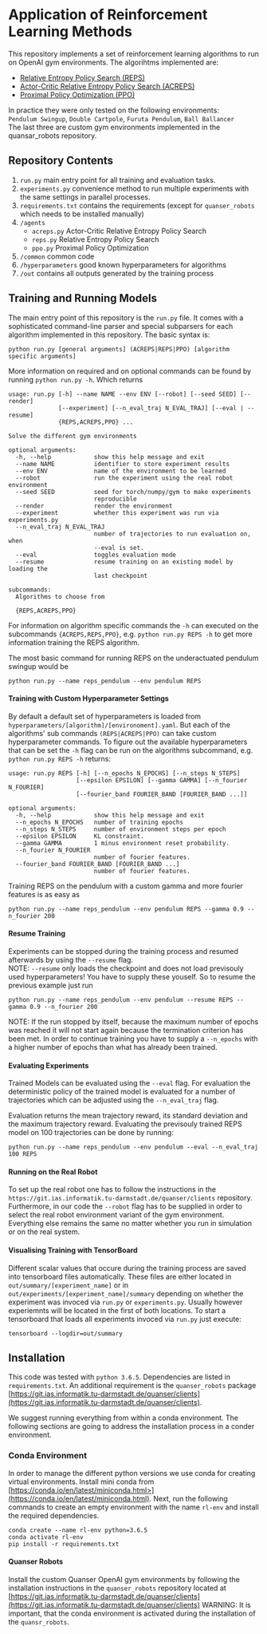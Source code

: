 # Application of Reinforcement Learning Methods

This repository implements a set of reinforcement learning algorithms to run on OpenAI gym environments.
The algorihtms implemented are:
- [Relative Entropy Policy Search (REPS)](https://www.ias.informatik.tu-darmstadt.de/uploads/Team/JanPeters/Peters2010_REPS.pdf)
- [Actor-Critic Relative Entropy Policy Search (ACREPS)](https://www.aaai.org/ocs/index.php/AAAI/AAAI16/paper/view/12247)
- [Proximal Policy Optimization (PPO)](https://arxiv.org/abs/1707.06347)

In practice they were only tested on the following environments: \
`Pendulum Swingup`, `Double Cartpole`, `Furuta Pendulum`, `Ball Ballancer` \
The last three are custom gym environments implemented in the quansar_robots repository.

## Repository Contents
1. `run.py` main entry point for all training and evaluation tasks.
2. `experiments.py` convenience method to run multiple experiments with the same settings in parallel processes.
3. `requirements.txt` contains the requirements (except for `quanser_robots` which needs to be installed manually)
4. `/agents`
    * `acreps.py` Actor-Critic Relative Entropy Policy Search
    * `reps.py` Relative Entropy Policy Search
    * `ppo.py` Proximal Policy Optimization
5. `/common` common code
6. `/hyperparameters` good known hyperparameters for algorithms
7. `/out` contains all outputs generated by the training process

## Training and Running Models
The main entry point of this repository is the `run.py` file. It comes with a sophisticated command-line parser and
special subparsers for each algorithm implemented in this repository.
The basic syntax is:
```
python run.py [general arguments] (ACREPS|REPS|PPO) [algorithm specific arguments]
```
More information on required and on optional commands can be found by running `python run.py -h`.
Which returns
```
usage: run.py [-h] --name NAME --env ENV [--robot] [--seed SEED] [--render]
              [--experiment] [--n_eval_traj N_EVAL_TRAJ] [--eval | --resume]
              {REPS,ACREPS,PPO} ...

Solve the different gym environments

optional arguments:
  -h, --help            show this help message and exit
  --name NAME           identifier to store experiment results
  --env ENV             name of the environment to be learned
  --robot               run the experiment using the real robot environment
  --seed SEED           seed for torch/numpy/gym to make experiments
                        reproducible
  --render              render the environment
  --experiment          whether this experiment was run via experiments.py
  --n_eval_traj N_EVAL_TRAJ
                        number of trajectories to run evaluation on, when
                        --eval is set.
  --eval                toggles evaluation mode
  --resume              resume training on an existing model by loading the
                        last checkpoint

subcommands:
  Algorithms to choose from

  {REPS,ACREPS,PPO}
```
For information on algorithm specific commands the ``-h`` can executed on the subcommands `{ACREPS,REPS,PPO}`,
e.g. ``python run.py REPS -h`` to get more information training the REPS algorithm.

The most basic command for running REPS on the underactuated pendulum swingup would be
```
python run.py --name reps_pendulum --env pendulum REPS
```

#### Training with Custom Hyperparameter Settings
By default a default set of hyperparameters is loaded from `hyperparameters/[algorithm]/[environoment].yaml`.
But each of the algorithms' sub commands `(REPS|ACREPS|PPO)` can take custom hyperparameter commands.
To figure out the available hyperparameters that can be set the `-h` flag can be run on the algorithms subcommand,
e.g. `python run.py REPS -h` returns:
```
usage: run.py REPS [-h] [--n_epochs N_EPOCHS] [--n_steps N_STEPS]
                   [--epsilon EPSILON] [--gamma GAMMA] [--n_fourier N_FOURIER]
                   [--fourier_band FOURIER_BAND [FOURIER_BAND ...]]

optional arguments:
  -h, --help            show this help message and exit
  --n_epochs N_EPOCHS   number of training epochs
  --n_steps N_STEPS     number of environment steps per epoch
  --epsilon EPSILON     KL constraint.
  --gamma GAMMA         1 minus environment reset probability.
  --n_fourier N_FOURIER
                        number of fourier features.
  --fourier_band FOURIER_BAND [FOURIER_BAND ...]
                        number of fourier features.
```
Training REPS on the pendulum with a custom gamma and more fourier features is as easy as
```
python run.py --name reps_pendulum --env pendulum REPS --gamma 0.9 --n_fourier 200
```

#### Resume Training
Experiments can be stopped during the training process and resumed afterwards by using the `--resume` flag. \
NOTE: `--resume` only loads the checkpoint and does not load previsouly used hyperparameters! You have to supply these youself.
So to resume the previous example just run
```
python run.py --name reps_pendulum --env pendulum --resume REPS --gamma 0.9 --n_fourier 200
```
NOTE: If the run stopped by itself, because the maximum number of epochs was reached it will not
start again because the termination criterion has been met. In order to continue training
you have to supply a `--n_epochs` with a higher number of epochs than what has already been trained.

#### Evaluating Experiments
Trained Models can be evaluated using the `--eval` flag.
For evaluation the deterministic policy of the trained model is evaluated for a number of
trajectories which can be adjusted using the `--n_eval_traj` flag.

Evaluation returns the mean trajectory reward, its standard deviation and the maximum trajectory reward.
Evaluating the previsouly trained REPS model on 100 trajectories can be done by running:
```
python run.py --name reps_pendulum --env pendulum --eval --n_eval_traj 100 REPS
```

#### Running on the Real Robot
To set up the real robot one has to follow the instructions in the `https://git.ias.informatik.tu-darmstadt.de/quanser/clients`
repository.
Furthermore, in our code the `--robot` flag has to be supplied in order to select the
real robot environment variant of the gym environment.
Everything else remains the same no matter whether you run in simulation or on the real system.

#### Visualising Training with TensorBoard
Different scalar values that occure during the training process are saved into tensorboard files automatically.
These files are either located in `out/summary/[experiment_name]` or in `out/experiments/[experiment_name]/summary`
depending on whether the experiment was invoced via `run.py` or `experiments.py`. Usually however experiemnts will
be located in the first of both locations.
To start a tensorboard that loads all experiments invoced via `run.py` just execute:
```
tensorboard --logdir=out/summary
```

## Installation
This code was tested with `python 3.6.5`. 
Dependencies are listed in `requirements.txt`.
An additional requirement is the `quanser_robots` package [https://git.ias.informatik.tu-darmstadt.de/quanser/clients](https://git.ias.informatik.tu-darmstadt.de/quanser/clients).

We suggest running everything from within a conda environment.
The following sections are going to address the installation process in a conder environment.

### Conda Environment

In order to manage the different python versions we use conda for creating virtual environments.
Install mini conda from [https://conda.io/en/latest/miniconda.html>](https://conda.io/en/latest/miniconda.html).
Next, run the following commands to create an empty environment with the name `rl-env`
and install the required dependencies.
```
conda create --name rl-env python=3.6.5
conda activate rl-env
pip install -r requirements.txt
```

#### Quanser Robots
Install the custom Quanser OpenAI gym environments by
following the installation instructions in the `quanser_robots` repository
located at [https://git.ias.informatik.tu-darmstadt.de/quanser/clients](https://git.ias.informatik.tu-darmstadt.de/quanser/clients)
WARNING: It is important, that the conda environment is activated during the installation
of the `quansr_robots`.